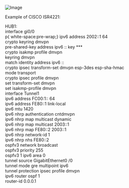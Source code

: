 ![Image](https://github.com/silence-kai/IPsecVPN/blob/master/DMVPN%20over%20IPv6/dmvpnV6.png)

Example of CISCO ISR4221:  
  
HUB1:  
interface gi0/0  
p{ white-space:pre-wrap;} ipv6 address 2002::1 64  
crypto keyring dmvpn   
    pre-shared-key address ipv6 :: key ***  
crypto isakmp profile dmvpn  
    keyring dmvpn   
    match identity address ipv6 ::  
crypto ipsec transform-set dmvpn esp-3des esp-sha-hmac    
    mode transport  
crypto ipsec profile dmvpn  
    set transform-set dmvpn  
    set isakmp-profile dmvpn  
interface Tunnel1  
    ipv6 address FC00:1:: 64  
    ipv6 address FE80::1 link-local   
    ipv6 mtu 1420  
    ipv6 nhrp authentication cntdmvpn  
    ipv6 nhrp map multicast dynamic  
    ipv6 nhrp map multicast 2003::1  
    ipv6 nhrp map FE80::2 2003::1  
    ipv6 nhrp network-id 1  
    ipv6 nhrp nhs FE80::2  
    ospfv3 network broadcast  
    ospfv3 priority 255  
    ospfv3 1 ipv6 area 0  
    tunnel source GigabitEthernet0 /0  
    tunnel mode gre multipoint ipv6  
    tunnel protection ipsec profile dmvpn  
ipv6 router ospf 1  
    router-id 0.0.0.1  
